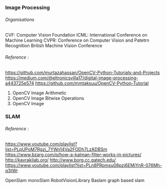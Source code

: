 ### Image Processing

###### Organisations
CVF: Computer Vision Foundation
ICML: International Conference on Machine Learning
CVPR: Conference on Computer Vision and Patetrn Recognition
British Machine Vision Conference

###### Reference : 

https://github.com/murtazahassan/OpenCV-Python-Tutorials-and-Projects
https://medium.com/@eltronicsvilla17/digital-image-processing-a443725e574
https://github.com/mmtaksuu/OpenCV-Python-Tutorial


1. OpenCV Image Arithmetic
2. OpenCV Image Bitwise Operations
3. OpenCV Image 


### SLAM

###### Reference :

https://www.youtube.com/playlist?list=PLpUPoM7Rgzi_7YWn14Va2FODh7LzADBSm
https://www.bzarg.com/p/how-a-kalman-filter-works-in-pictures/
http://kavrakilab.org/
http://www.borg.cc.gatech.edu/
https://www.youtube.com/playlist?list=PLn8PRpmsu08pzi6EMiYnR-076Mh-q3tWr

OpenSlam
monoSlam
RobotVisionLibrary
Baslam
graph based slam 

